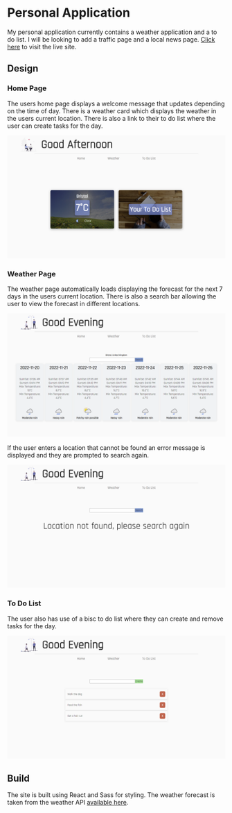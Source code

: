 # Personal Application

My personal application currently contains a weather application and a to do list. I will be looking to add a traffic page and a local news page.
[Click here](https://andybowerman.github.io/personal-app/) to visit the live site.

## Design

### Home Page

The users home page displays a welcome message that updates depending on the time of day.
There is a weather card which displays the weather in the users current location.
There is also a link to their to do list where the user can create tasks for the day.

<img src="./src/assets/Homepage.png" alt="Home Page">

### Weather Page

The weather page automatically loads displaying the forecast for the next 7 days in the users current location.
There is also a search bar allowing the user to view the forecast in different locations. 

<img src="./src/assets/Weather.png" alt="Weather Forecast Page">

If the user enters a location that cannot be found an error message is displayed and they are prompted to search again. 

<img src="./src/assets/PageNotFound.png" alt="Error Message">

### To Do List

The user also has use of a bisc to do list where they can create and remove tasks for the day.

<img src="./src/assets/ToDoList.png" alt="To do list page">

## Build

The site is built using React and Sass for styling.
The weather forecast is taken from the weather API [available here](https://www.weatherapi.com/).
